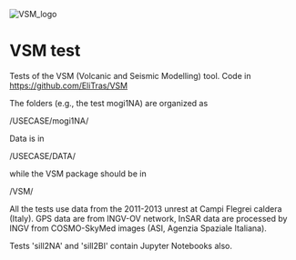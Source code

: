 ![VSM_logo](https://user-images.githubusercontent.com/66011901/162217871-91e817da-0854-4183-b294-13debbea9c85.gif)

# VSM test
Tests of the VSM (Volcanic and Seismic Modelling) tool. Code in https://github.com/EliTras/VSM

The folders (e.g., the test mogi1NA) are organized as

<path>/USECASE/mogi1NA/
  
Data is in 
  
<path>/USECASE/DATA/
  
while the VSM package should be in
  
<path>/VSM/

All the tests use data from the 2011-2013 unrest at Campi Flegrei caldera (Italy). GPS data are from INGV-OV network, InSAR data are processed by INGV from COSMO-SkyMed images (ASI, Agenzia Spaziale Italiana).

  Tests 'sill2NA' and 'sill2BI' contain Jupyter Notebooks also.
